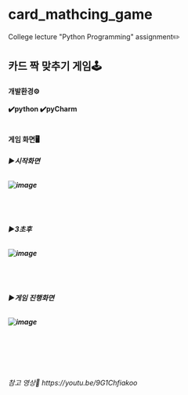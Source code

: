 # card_mathcing_game
College lecture "Python Programming" assignment✏️



<h2>카드 짝 맞추기 게임🕹️<br>

<h4>개발환경⚙️<br><br>
✔️python   ✔️pyCharm<br><br>
  
<h4>게임 화면🖥️<br>
  
<h5>▶시작화면<br><br>
  
![image](https://user-images.githubusercontent.com/64996121/143765917-9fe045e3-82b4-4ccd-8e1d-e1fb021fd8fa.png)

<br><br>
  
<h5>▶3초후<br><br>
  
![image](https://user-images.githubusercontent.com/64996121/143765937-7b5be576-2cc0-49fb-83f2-5cdd0a816c79.png)


<br><br>
  
<h5>▶게임 진행화면<br><br>

![image](https://user-images.githubusercontent.com/64996121/143766008-dcc8d432-d927-49ba-9145-237e5c69ad05.png)

  
  
  
 <br><br><br><br>
<h6>참고 영상🔗 https://youtu.be/9G1Chfiakoo
